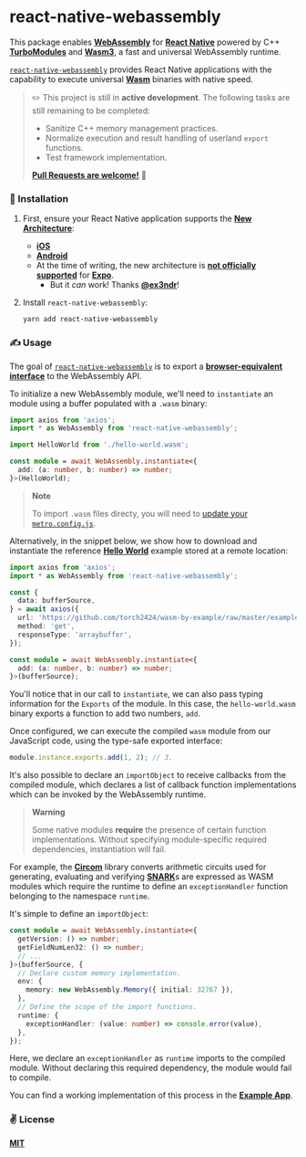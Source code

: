 # react-native-webassembly

This package enables [__WebAssembly__](https://webassembly.org/) for [__React Native__](https://reactnative.dev) powered by C++ [__TurboModules__](https://reactnative.dev/docs/next/the-new-architecture/cxx-cxxturbomodules) and [__Wasm3__](https://github.com/wasm3/wasm3), a fast and universal WebAssembly runtime.

[`react-native-webassembly`](https://github.com/cawfree/react-native-webassembly) provides React Native applications with the capability to execute universal [__Wasm__](https://webassembly.org/) binaries with native speed.

> ✏️ This project is still in __active development__. The following tasks are still remaining to be completed:
>
> - Sanitize C++ memory management practices.
> - Normalize execution and result handling of userland `export` functions.
> - Test framework implementation.
>
> [__Pull Requests are welcome!__](https://github.com/cawfree/react-native-webassembly/pulls) 🙏

### 📡 Installation

1. First, ensure your React Native application supports the [__New Architecture__](https://reactnative.dev/docs/new-architecture-intro):
   - [__iOS__](https://reactnative.dev/docs/new-architecture-library-ios)
   - [__Android__](https://reactnative.dev/docs/new-architecture-library-android)
   - At the time of writing, the new architecture is [__not officially supported__](https://reactnative.dev/docs/next/the-new-architecture/use-app-template#development-environment) for [__Expo__](https://expo.io).
     - But it _can_ work! Thanks [__@ex3ndr__](https://github.com/ex3ndr)!
2. Install `react-native-webassembly`:

   ```shell
   yarn add react-native-webassembly
   ```

### ✍️ Usage

The goal of [`react-native-webassembly`](https://github.com/cawfree/react-native-webassembly) is to export a [__browser-equivalent interface__](https://developer.mozilla.org/en-US/docs/WebAssembly) to the WebAssembly API.

To initialize a new WebAssembly module, we'll need to `instantiate` an module using a buffer populated with a `.wasm` binary:

```typescript
import axios from 'axios';
import * as WebAssembly from 'react-native-webassembly';

import HelloWorld from './hello-world.wasm';

const module = await WebAssembly.instantiate<{
  add: (a: number, b: number) => number;
}>(HelloWorld);
```

> **Note**
>
> To import `.wasm` files directy, you will need to [update your `metro.config.js`](https://github.com/cawfree/react-native-webassembly/blob/d9d950e47277e899371a85cd430336a84d96c369/example/metro.config.js#L32).

Alternatively, in the snippet below, we show how to download and instantiate the reference [__Hello World__](https://github.com/torch2424/wasm-by-example) example stored at a remote location:

```typescript
import axios from 'axios';
import * as WebAssembly from 'react-native-webassembly';

const {
  data: bufferSource,
} = await axios({
  url: 'https://github.com/torch2424/wasm-by-example/raw/master/examples/hello-world/demo/assemblyscript/hello-world.wasm',
  method: 'get',
  responseType: 'arraybuffer',
});

const module = await WebAssembly.instantiate<{
  add: (a: number, b: number) => number;
}>(bufferSource);
```

You'll notice that in our call to `instantiate`, we can also pass typing information for the `Exports` of the module. In this case, the `hello-world.wasm` binary exports a function to add two numbers, `add`.

Once configured, we can execute the compiled `wasm` module from our JavaScript code, using the type-safe exported interface:

```typescript
module.instance.exports.add(1, 2); // 3.
```

It's also possible to declare an `importObject` to receive callbacks from the compiled module, which declares a list of callback function implementations which can be invoked by the WebAssembly runtime.

> **Warning**
>
> Some native modules __require__ the presence of certain function implementations. Without specifying module-specific required dependencies, instantiation will fail.

For example, the [__Circom__](https://github.com/iden3/circom) library converts arithmetic circuits used for generating, evaluating and verifying [__SNARK__](https://consensys.net/blog/developers/introduction-to-zk-snarks/)s are expressed as WASM modules which require the runtime to define an `exceptionHandler` function belonging to the namespace `runtime`.

It's simple to define an `importObject`:

```typescript
const module = await WebAssembly.instantiate<{
  getVersion: () => number;
  getFieldNumLen32: () => number;
  // ...
}>(bufferSource, {
  // Declare custom memory implementation.
  env: {
    memory: new WebAssembly.Memory({ initial: 32767 }),
  },
  // Define the scope of the import functions.
  runtime: {
    exceptionHandler: (value: number) => console.error(value),
  },
});
```

Here, we declare an `exceptionHandler` as `runtime` imports to the compiled module. Without declaring this required dependency, the module would fail to compile.

You can find a working implementation of this process in the [__Example App__](example/src/App.tsx).

### ✌️ License
[__MIT__](LICENSE)
